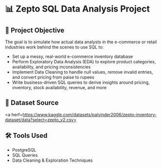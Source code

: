 # 📊 Zepto SQL Data Analysis Project

## 🎯 Project Objective
The goal is to simulate how actual data analysts in the e-commerce or retail industries work behind the scenes to use SQL to:
- Set up a messy, real-world e-commerce inventory database
- Perform Exploratory Data Analysis (EDA) to explore product categories, availability, and pricing inconsistencies
- Implement Data Cleaning to handle null values, remove invalid entries, and convert pricing from paise to rupees
- Write business-driven SQL queries to derive insights around pricing, inventory, stock availability, revenue, and more

## 📁 Dataset Source
<a herf=https://www.kaggle.com/datasets/palvinder2006/zepto-inventory-dataset/data?select=zepto_v2.csv></a>

## 🛠️ Tools Used
- PostgreSQL
- SQL Queries
- Data Cleaning & Exploration Techniques

  
